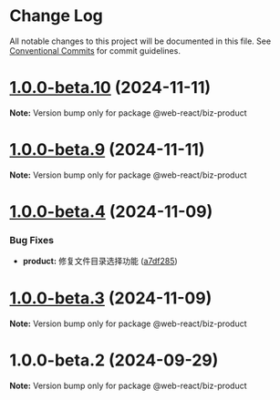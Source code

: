 # Change Log

All notable changes to this project will be documented in this file.
See [Conventional Commits](https://conventionalcommits.org) for commit guidelines.

# [1.0.0-beta.10](https://github.com/weidyg/web-react/compare/@web-react/biz-product@1.0.0-beta.9...@web-react/biz-product@1.0.0-beta.10) (2024-11-11)

**Note:** Version bump only for package @web-react/biz-product

# [1.0.0-beta.9](https://github.com/weidyg/web-react/compare/@web-react/biz-product@1.0.0-beta.4...@web-react/biz-product@1.0.0-beta.9) (2024-11-11)

**Note:** Version bump only for package @web-react/biz-product

# [1.0.0-beta.4](https://github.com/weidyg/web-react/compare/@web-react/biz-product@1.0.0-beta.3...@web-react/biz-product@1.0.0-beta.4) (2024-11-09)

### Bug Fixes

- **product:** 修复文件目录选择功能 ([a7df285](https://github.com/weidyg/web-react/commit/a7df28535a3647862bcc60ea1c5fdc82a8ab776b))

# [1.0.0-beta.3](https://github.com/weidyg/web-react/compare/@web-react/biz-product@1.0.0-beta.2...@web-react/biz-product@1.0.0-beta.3) (2024-11-09)

**Note:** Version bump only for package @web-react/biz-product

# 1.0.0-beta.2 (2024-09-29)

**Note:** Version bump only for package @web-react/biz-product
